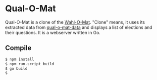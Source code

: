 # Qual-O-Mat

Qual-O-Mat is a clone of the [Wahl-O-Mat](https://www.wahl-o-mat.de/). "Clone"
means, it uses its extracted data from
[qual-o-mat-data](https://github.com/gockelhahn/qual-o-mat-data) and displays a
list of elections and their questions. It is a webserver written in Go.

## Compile

```bash
$ npm install
$ npm run-script build
$ go build
$
```
